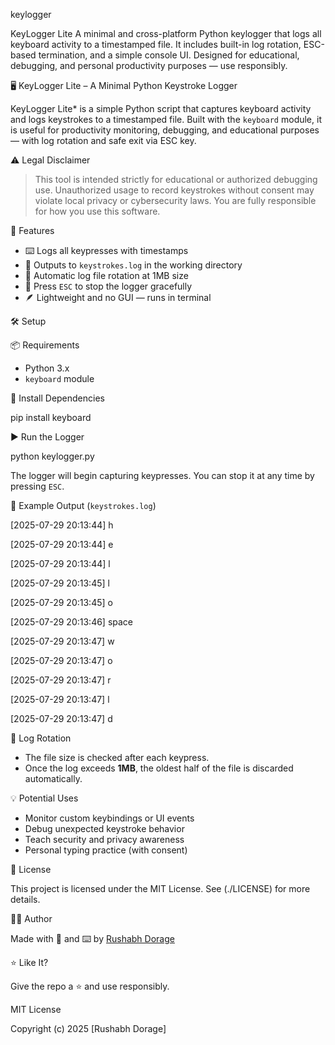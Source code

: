 keylogger

KeyLogger Lite A minimal and cross-platform Python keylogger that logs all keyboard activity to a timestamped file. It includes built-in log rotation, ESC-based termination, and a simple console UI. Designed for educational, debugging, and personal productivity purposes — use responsibly.



 🖥️ KeyLogger Lite – A Minimal Python Keystroke Logger

KeyLogger Lite* is a simple Python script that captures keyboard activity and logs keystrokes to a timestamped file. Built with the `keyboard` module, it is useful for productivity monitoring, debugging, and educational purposes — with log rotation and safe exit via ESC key.



 ⚠️ Legal Disclaimer

> This tool is intended strictly for educational or authorized debugging use. Unauthorized usage to record keystrokes without consent may violate local privacy or cybersecurity laws. You are fully responsible for how you use this software.

 🚀 Features

- ⌨️ Logs all keypresses with timestamps
- 📁 Outputs to `keystrokes.log` in the working directory
- 🔁 Automatic log file rotation at 1MB size
- 🧘 Press `ESC` to stop the logger gracefully
- 🪶 Lightweight and no GUI — runs in terminal



 🛠️ Setup

 📦 Requirements

- Python 3.x
- `keyboard` module

 🔧 Install Dependencies


pip install keyboard

 ▶️ Run the Logger


python keylogger.py


The logger will begin capturing keypresses. You can stop it at any time by pressing `ESC`.

 📄 Example Output (`keystrokes.log`)

[2025-07-29 20:13:44] h

[2025-07-29 20:13:44] e

[2025-07-29 20:13:44] l

[2025-07-29 20:13:45] l

[2025-07-29 20:13:45] o

[2025-07-29 20:13:46] space

[2025-07-29 20:13:47] w

[2025-07-29 20:13:47] o

[2025-07-29 20:13:47] r

[2025-07-29 20:13:47] l

[2025-07-29 20:13:47] d


 🔁 Log Rotation

* The file size is checked after each keypress.
* Once the log exceeds **1MB**, the oldest half of the file is discarded automatically.



💡 Potential Uses

* Monitor custom keybindings or UI events
* Debug unexpected keystroke behavior
* Teach security and privacy awareness
* Personal typing practice (with consent)

 📜 License

This project is licensed under the MIT License. See (./LICENSE) for more details.

 👨‍💻 Author

Made with 🧠 and ⌨️ by [Rushabh Dorage](https://github.com/RushabhDorage)

 ⭐ Like It?

Give the repo a ⭐ and use responsibly.


MIT License

Copyright (c) 2025 [Rushabh Dorage]

